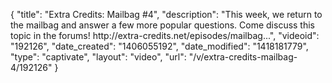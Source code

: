 {
    "title": "Extra Credits: Mailbag #4",
    "description": "This week, we return to the mailbag and answer a few more popular questions. Come discuss this topic in the forums! http:\/\/extra-credits.net\/episodes\/mailbag...",
    "videoid": "192126",
    "date_created": "1406055192",
    "date_modified": "1418181779",
    "type": "captivate",
    "layout": "video",
    "url": "\/v\/extra-credits-mailbag-4\/192126"
}